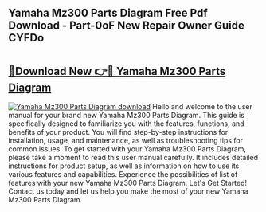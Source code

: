 ## Yamaha Mz300 Parts Diagram Free Pdf Download - Part-0oF New Repair Owner Guide CYFDo

# <h2><a href="http://dfnmyi.blite.top/?on=Yamaha+Mz300+Parts+Diagram">🔗Download New 👉🔴 Yamaha Mz300 Parts Diagram</a></h2>

[![Yamaha Mz300 Parts Diagram download](https://i.imgur.com/lujVjoI.png)](http://dfnmyi.blite.top/?on=Yamaha+Mz300+Parts+Diagram)
Hello and welcome to the user manual for your brand new Yamaha Mz300 Parts Diagram. This guide is specifically designed to familiarize you with the features, functions, and benefits of your product. You will find step-by-step instructions for installation, usage, and maintenance, as well as troubleshooting tips for common issues. To get started with your Yamaha Mz300 Parts Diagram, please take a moment to read this user manual carefully. It includes detailed instructions for product setup, as well as information on how to use its various features and capabilities. Experience the possibilities of list of features with your new Yamaha Mz300 Parts Diagram. Let's Get Started! Contact us today and let us help you make the most of your new Yamaha Mz300 Parts Diagram.
